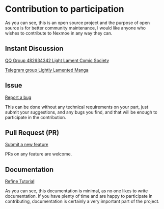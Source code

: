 # Contribution to participation

As you can see, this is an open source project and the purpose of open source is for better community maintenance, I would like anyone who wishes to contribute to Nexmoe in any way they can.

## Instant Discussion

[QQ Group 482634342 Light Lament Comic Society](https://jq.qq.com/?%20_wv=1027&k=5CfKHun)

[Telegram group Lightly Lamented Manga](https://t.me/chainwon)

## Issue

[Report a bug](https://github.com/theme-nexmoe/hexo-theme-nexmoe/issues/new)

This can be done without any technical requirements on your part, just submit your suggestions, and any bugs you find, and that will be enough to participate in the contribution.

## Pull Request \(PR\)

[Submit a new feature](https://github.com/theme-nexmoe/hexo-theme-nexmoe/pulls)

PRs on any feature are welcome.

## Documentation

[Refine Tutorial](https://github.com/theme-nexmoe/docs)

As you can see, this documentation is minimal, as no one likes to write documentation. If you have plenty of time and are happy to participate in contributing, documentation is certainly a very important part of the project.

